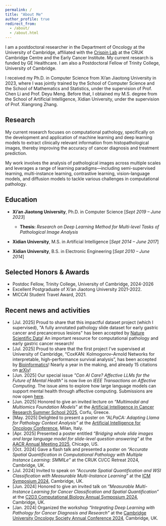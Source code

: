 ```yaml
---
permalink: /
title: "About Me"
author_profile: true
redirect_from: 
  - /about/
  - /about.html
---
```

I am a postdoctoral researcher in the Department of Oncology at the University of Cambridge, affiliated with the [Crispin Lab](https://www.crispinlab.com/) at the CRUK Cambridge Centre and the Early Cancer Institute. My current research is funded by GE Healthcare. I am also a Postdoctoral Fellow of Trinity College, University of Cambridge.

I received my Ph.D. in Computer Science from Xi’an Jiaotong University in 2023, where I was jointly trained by the School of Computer Science and the School of Mathematics and Statistics, under the supervision of Prof. Chen Li and Prof. Deyu Meng.
Before that, I obtained my M.S. degree from the School of Artificial Intelligence, Xidian University, under the supervision of Prof. Xiangrong Zhang.

Research
------
My current research focuses on computational pathology, specifically on the development and application of machine learning and deep learning models to extract clinically relevant information from histopathological images, thereby improving the accuracy of cancer diagnosis and treatment prediction.

My work involves the analysis of pathological images across multiple scales and leverages a range of learning paradigms—including semi-supervised learning, multi-instance learning, contrastive learning, vision-language models, and diffusion models to tackle various challenges in computational pathology.

Education
------

- **Xi’an Jiaotong University**, Ph.D. in Computer Science [*Sept 2019 – June 2023*]
  - **Thesis:** *Research on Deep Learning Method for Multi-level Tasks of Pathological Image Analysis*

- **Xidian University**, M.S. in Artificial Intelligence [*Sept 2014 – June 2017*]

- **Xidian University**, B.S. in Electronic Engineering  [*Sept 2010 – June 2014*]

Selected Honors & Awards
------
- Postdoc Fellow, Trinity College, University of Cambridge, 2024-2026
- Excellent Postgraduate of Xi’an Jiaotong University 2021-2022.
- MICCAI Student Travel Award, 2021.

Recent news and activities
------
- [Jul. 2025] Proud to share that this impactful dataset project (which I supervised), "A fully annotated pathology slide dataset for early gastric cancer and precancerous lesions" has been accepted by [Nature Scientific Data](https://www.nature.com/articles/s41597-025-05679-1)! An important resource for computational pathology and early gastric cancer research!
- [Jul. 2025] Proud to share that the first project I’ve supervised at University of Cambridge, “CoxKAN: Kolmogorov–Arnold Networks for interpretable, high-performance survival analysis”, has been accepted by [Bioinformatics](https://doi.org/10.1093/bioinformatics/btaf413)! Nearly a year in the making, and already 15 citations on [arXiv](https://arxiv.org/abs/2409.04290)!
- [Jun. 2025] Our special issue *"Can AI Care? Affective LLMs for the Future of Mental Health"* is now live on *IEEE Transactions on Affective Computing*. The issue aims to explore how large language models can support mental health through affective computing. Submissions are now open [here](https://www.computer.org/digital-library/journals/ta/can-ai-care-mental-health).
- [Jun. 2025] Honored to give an invited lecture on *“Multimodal and Multiomics Foundation Models”* at the [Artificial Intelligence in Cancer Research Summer School 2025](https://www.aicancer2025.org/), Corfu, Greece.
- [May. 2025] Delighted to present a poster on *“ALPaCA: Adapting Llama for Pathology Context Analysis”* at the [Artificial Intelligence for Oncology Conference](https://www.aiforoncology.it/), Milan, Italy.
- [Apr. 2025] Presented a poster entitled *“Bridging whole slide images and large language model for slide-level question answering”* at the [AACR Annual Meeting 2025](https://aacrjournals.org/cancerres/article/85/8_Supplement_1/2438/757197), Chicago, US.
- [Oct. 2024] Gave a flash talk and presented a poster on *“Accurate Spatial Quantification in Computational Pathology with Multiple Instance Learning: SMMILe”* at the CRUK CI/CC Retreat 2024, Cambridge, UK.
- [Jul. 2024] Invited to speak on *“Accurate Spatial Quantification and WSI Classification with Measurable Multi-Instance Learning”* at the [ICM Symposium 2024](https://www.integratedcancermedicine.org/news/icm-symposium-machine-learning-and-ai-for-hard-to-treat-cancers-datasets-pipelines-and-clinical-implementation/), Cambridge, UK.
- [Jun. 2024] Honored to give an invited talk on *“Measurable Multi-Instance Learning for Cancer Classification and Spatial Quantification”* at the [C2D3 Computational Biology Annual Symposium 2024](https://www.c2d3.cam.ac.uk/index.php/events/c2d3-computational-biology-annual-symposium-2024), Cambridge, UK.
- [Jan. 2024] Organized the workshop *“Integrating Deep Learning with Pathology for Cancer Diagnosis and Research”* at the [Cambridge University Oncology Society Annual Conference 2024](https://www.instagram.com/p/C1hJpnBsK-W/), Cambridge, UK.
